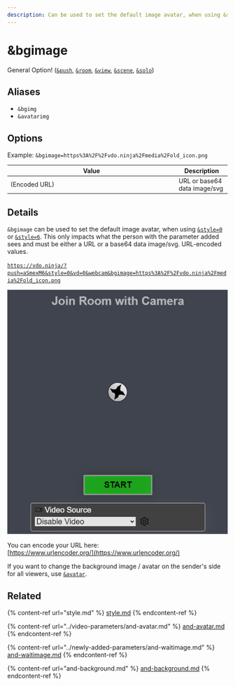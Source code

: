 ```yaml
---
description: Can be used to set the default image avatar, when using &style=0 or &style=6
---
```


# \&bgimage

General Option! ([`&push`](../../source-settings/push.md), [`&room`](../../general-settings/room.md), [`&view`](../view-parameters/view.md), [`&scene`](../view-parameters/scene.md), [`&solo`](../mixer-scene-parameters/and-solo.md))

## Aliases

* `&bgimg`
* `&avatarimg`

## Options

Example: `&bgimage=https%3A%2F%2Fvdo.ninja%2Fmedia%2Fold_icon.png`

<table><thead><tr><th width="371">Value</th><th>Description</th></tr></thead><tbody><tr><td>(Encoded URL)</td><td>URL or base64 data image/svg</td></tr></tbody></table>

## Details

`&bgimage` can be used to set the default image avatar, when using [`&style=0`](style.md) or [`&style=6`](style.md). This only impacts what the person with the parameter added sees and must be either a URL or a base64 data image/svg. URL-encoded values.

[`https://vdo.ninja/?push=aSmexM6&style=0&vd=0&webcam&bgimage=https%3A%2F%2Fvdo.ninja%2Fmedia%2Fold_icon.png`](https://vdo.ninja/?push=aSmexM6\&style=0\&vd=0\&webcam\&bgimage=https%3A%2F%2Fvdo.ninja%2Fmedia%2Fold\_icon.png)

![](<../../.gitbook/assets/image (11) (1).png>)

You can encode your URL here:\
[https://www.urlencoder.org/](https://www.urlencoder.org/)

If you want to change the background image / avatar on the sender's side for all viewers, use [`&avatar`](../video-parameters/and-avatar.md).

## Related

{% content-ref url="style.md" %}
[style.md](style.md)
{% endcontent-ref %}

{% content-ref url="../video-parameters/and-avatar.md" %}
[and-avatar.md](../video-parameters/and-avatar.md)
{% endcontent-ref %}

{% content-ref url="../newly-added-parameters/and-waitimage.md" %}
[and-waitimage.md](../newly-added-parameters/and-waitimage.md)
{% endcontent-ref %}

{% content-ref url="and-background.md" %}
[and-background.md](and-background.md)
{% endcontent-ref %}
